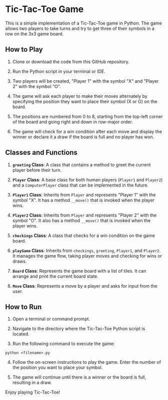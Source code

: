 # Tic-Tac-Toe Game

This is a simple implementation of a Tic-Tac-Toe game in Python. The game allows two players to take turns and try to get three of their symbols in a row on the 3x3 game board.

## How to Play

1. Clone or download the code from this GitHub repository.

2. Run the Python script in your terminal or IDE.

3. Two players will be created, "Player 1" with the symbol "X" and "Player 2" with the symbol "O".

4. The game will ask each player to make their moves alternately by specifying the position they want to place their symbol (X or O) on the board.

5. The positions are numbered from 0 to 8, starting from the top-left corner of the board and going right and down in row-major order.

6. The game will check for a win condition after each move and display the winner or declare it a draw if the board is full and no player has won.

## Classes and Functions

1. **`greeting` Class**: A class that contains a method to greet the current player before their turn.

2. **`Player` Class**: A base class for both human players (`Player1` and `Player2`) and a `ComputerPlayer` class that can be implemented in the future.

3. **`Player1` Class**: Inherits from `Player` and represents "Player 1" with the symbol "X". It has a method `__move()` that is invoked when the player wins.

4. **`Player2` Class**: Inherits from `Player` and represents "Player 2" with the symbol "O". It also has a method `__move()` that is invoked when the player wins.

5. **`checkings` Class**: A class that checks for a win condition on the game board.

6. **`playGame` Class**: Inherits from `checkings`, `greeting`, `Player1`, and `Player2`. It manages the game flow, taking player moves and checking for wins or draws.

7. **`Board` Class**: Represents the game board with a list of tiles. It can arrange and print the current board state.

8. **`Move` Class**: Represents a move by a player and asks for input from the user.

## How to Run

1. Open a terminal or command prompt.

2. Navigate to the directory where the Tic-Tac-Toe Python script is located.

3. Run the following command to execute the game:

```
python <filename>.py
```

4. Follow the on-screen instructions to play the game. Enter the number of the position you want to place your symbol.

5. The game will continue until there is a winner or the board is full, resulting in a draw.

Enjoy playing Tic-Tac-Toe!
